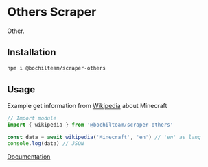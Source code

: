 # Others Scraper
Other.

## Installation
```sh
npm i @bochilteam/scraper-others
```

## Usage 
Example get information from [Wikipedia](https://www.wikipedia.org/) about Minecraft
```ts
// Import module
import { wikipedia } from '@bochilteam/scraper-others'

const data = await wikipedia('Minecraft', 'en') // 'en' as lang
console.log(data) // JSON
```
[Documentation](https://bochilteam.github.io/scraper/modules/_bochilteam_scraper_others.html)